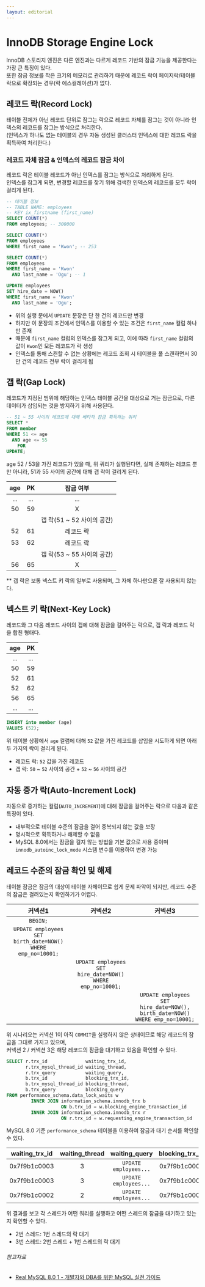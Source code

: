 ```yaml
---
layout: editorial
---
```


# InnoDB Storage Engine Lock

InnoDB 스토리지 엔진은 다른 엔진과는 다르게 레코드 기반의 잠금 기능을 제공한다는 가장 큰 특징이 있다.  
또한 잠금 정보를 작은 크기의 메모리로 관리하기 때문에 레코드 락이 페이지락/테이블 락으로 확장되는 경우(락 에스컬레이션)가 없다.

## 레코드 락(Record Lock)

테이블 전체가 아닌 레코드 단위로 잠그는 락으로 레코드 자체를 잠그는 것이 아니라 인덱스의 레코드를 잠그는 방식으로 처리한다.  
(인덱스가 하나도 없는 테이블의 경우 자동 생성된 클러스터 인덱스에 대한 레코드 락을 획득하여 처리한다.)

### 레코드 자체 잠금 & 인덱스의 레코드 잠금 차이

레코드 락은 테이블 레코드가 아닌 인덱스를 잠그는 방식으로 처리하게 된다.  
인덱스를 잠그게 되면, 변경할 레코드를 찾기 위해 검색한 인덱스의 레코드를 모두 락이 걸리게 된다.

```sql
-- 테이블 정보
-- TABLE NAME: employees
-- KEY ix_firstname (first_name)
SELECT COUNT(*)
FROM employees; -- 300000

SELECT COUNT(*)
FROM employees
WHERE first_name = 'Kwon'; -- 253

SELECT COUNT(*)
FROM employees
WHERE first_name = 'Kwon'
  AND last_name = 'Ogu'; -- 1

UPDATE employees
SET hire_date = NOW()
WHERE first_name = 'Kwon'
  AND last_name = 'Ogu';
```

- 위의 실행 문에서 `UPDATE` 문장은 단 한 건의 레코드만 변경
- 하지만 이 문장의 조건에서 인덱스를 이용할 수 있는 조건은 `first_name` 컬럼 하나만 존재
- 때문에 `first_name` 컬럼의 인덱스를 잠그게 되고, 이에 따라 `first_name` 컬럼의 값이 `Kwon`인 모든 레코드가 락 생성
- 인덱스를 통해 스캔할 수 없는 상황에는 레코드 조회 시 테이블을 풀 스캔하면서 30만 건의 레코드 전부 락이 걸리게 됨

## 갭 락(Gap Lock)

레코드가 지정된 범위에 해당하는 인덱스 테이블 공간을 대상으로 거는 잠금으로, 다른 데이터가 삽입되는 것을 방지하기 위해 사용된다.

```sql
-- 51 ~ 55 사이의 레코드에 대해 베타적 잠금 획득하는 쿼리
SELECT *
FROM member
WHERE 51 <= age
  AND age <= 55
    FOR
UPDATE;
```

age 52 / 53을 가진 레코드가 있을 때, 위 쿼리가 실행된다면, 실제 존재하는 레코드 뿐만 아니라, 51과 55 사이의 공간에 대해 갭 락이 걸리게 된다.

| age | PK  |        잠금 여부        |
|:---:|:---:|:-------------------:|
| ... | ... |         ...         |
| 50  | 59  |          X          |
|     |     | 갭 락(51 ~ 52 사이의 공간) |
| 52  | 61  |        레코드 락        |
| 53  | 62  |        레코드 락        |
|     |     | 갭 락(53 ~ 55 사이의 공간) |
| 56  | 65  |          X          |

** 갭 락은 보통 넥스트 키 락의 일부로 사용되며, 그 자체 하나만으론 잘 사용되지 않는다.

## 넥스트 키 락(Next-Key Lock)

레코드와 그 다음 레코드 사이의 갭에 대해 잠금을 걸어주는 락으로, 갭 락과 레코드 락을 합친 형태다.

| age | PK  |
|:---:|:---:|
| ... | ... |
| 50  | 59  |
| 52  | 61  |
| 52  | 62  |
| 56  | 65  |
| ... | ... |

```sql
INSERT into member (age)
VALUES (52);
```

위 테이블 상황에서 `age` 컬럼에 대해 `52` 값을 가진 레코드를 삽입을 시도하게 되면 아래 두 가지의 락이 걸리게 된다.

- 레코드 락: `52` 값을 가진 레코드
- 갭 락: `50` ~ `52` 사이의 공간 + `52` ~ `56` 사이의 공간

## 자동 증가 락(Auto-Increment Lock)

자동으로 증가하는 컬럼(`AUTO_INCREMENT`)에 대해 잠금을 걸어주는 락으로 다음과 같은 특징이 있다.

- 내부적으로 테이블 수준의 잠금을 걸어 중복되지 않는 값을 보장
- 명시적으로 획득하거나 해제할 수 없음
- MySQL 8.0에서는 잠금을 걸지 않는 방법을 기본 값으로 사용 중이며 `innodb_autoinc_lock_mode` 시스템 변수를 이용하여 변경 가능

## 레코드 수준의 잠금 확인 및 해제

테이블 잠금은 잠금의 대상이 테이블 자체이므로 쉽게 문제 파악이 되지만, 레코드 수준의 잠금은 걸려있는지 확인하기가 어렵다.

|                            커넥션1                             |                            커넥션2                            |                                     커넥션3                                     |
|:-----------------------------------------------------------:|:----------------------------------------------------------:|:----------------------------------------------------------------------------:|
|                          `BEGIN;`                           |                                                            |                                                                              |
| `UPDATE employees SET birth_date=NOW() WHERE emp_no=10001;` |                                                            |                                                                              |
|                                                             | `UPDATE employees SET hire_date=NOW() WHERE emp_no=10001;` |                                                                              |
|                                                             |                                                            | `UPDATE employees SET hire_date=NOW(), birth_date=NOW() WHERE emp_no=10001;` |

위 시나리오는 커넥션 1이 아직 `COMMIT`을 실행하지 않은 상태이므로 해당 레코드의 잠금을 그대로 가지고 있으며,  
커넥션 2 / 커넥션 3은 해당 레코드의 잠금을 대기하고 있음을 확인할 수 있다.

```sql
SELECT r.trx_id              waiting_trx_id,
       r.trx_mysql_thread_id waiting_thread,
       r.trx_query           waiting_query,
       b.trx_id              blocking_trx_id,
       b.trx_mysql_thread_id blocking_thread,
       b.trx_query           blocking_query
FROM performance_schema.data_lock_waits w
         INNER JOIN information_schema.innodb_trx b
                    ON b.trx_id = w.blocking_engine_transaction_id
         INNER JOIN information_schema.innodb_trx r
                    ON r.trx_id = w.requesting_engine_transaction_id
```

MySQL 8.0 기준 `performance_schema` 테이블을 이용하여 잠금과 대기 순서를 확인할 수 있다.

| waiting_trx_id | waiting_thread |     waiting_query     | blocking_trx_id | blocking_thread |    blocking_query     |
|:--------------:|:--------------:|:---------------------:|:---------------:|:---------------:|:---------------------:|
|  0x7f9b1c0003  |       3        | `UPDATE employees...` |  0x7f9b1c0002   |        2        | `UPDATE employees...` |
|  0x7f9b1c0003  |       3        | `UPDATE employees...` |  0x7f9b1c0001   |        1        |         NULL          |
|  0x7f9b1c0002  |       2        | `UPDATE employees...` |  0x7f9b1c0001   |        1        |         NULL          |

위 결과를 보고 각 스레드가 어떤 쿼리를 실행하고 어떤 스레드의 잠금을 대기하고 있는지 확인할 수 있다.

- 2번 스레드: 1번 스레드의 락 대기
- 3번 스레드: 2번 스레드 + 1번 스레드의 락 대기

###### 참고자료

- [Real MySQL 8.0 1 - 개발자와 DBA를 위한 MySQL 실전 가이드](https://www.nl.go.kr/seoji/contents/S80100000000.do?schM=intgr_detail_view_isbn&page=1&pageUnit=10&schType=simple&schStr=Real+MySQL&isbn=9791158392703&cipId=228440237%2C)
